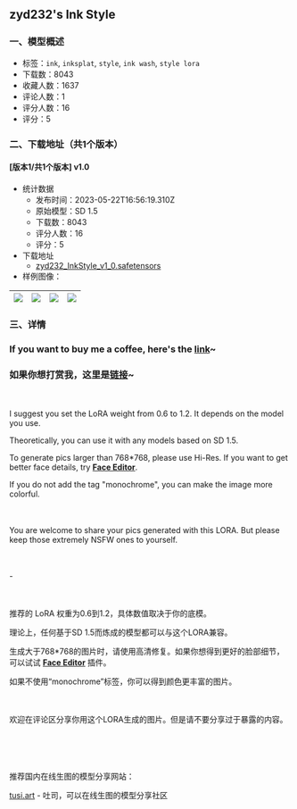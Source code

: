 ## zyd232's Ink Style
### 一、模型概述

- 标签：`ink`, `inksplat`, `style`, `ink wash`, `style lora`
- 下载数：8043
- 收藏人数：1637
- 评论人数：1
- 评分人数：16
- 评分：5

### 二、下载地址（共1个版本）

#### [版本1/共1个版本] v1.0

- 统计数据
  - 发布时间：2023-05-22T16:56:19.310Z
  - 原始模型：SD 1.5
  - 下载数：8043
  - 评分人数：16
  - 评分：5
- 下载地址
  - [zyd232_InkStyle_v1_0.safetensors](https://civitai.com/api/download/models/78018)
- 样例图像：

| <img src="https://image.civitai.com/xG1nkqKTMzGDvpLrqFT7WA/166b5364-e262-4945-92b2-ceec41321e91/width=450/874964.jpeg" /> | <img src="https://image.civitai.com/xG1nkqKTMzGDvpLrqFT7WA/6d0fbfd8-e81a-4752-be2a-9428d61cdd72/width=450/874962.jpeg" /> | <img src="https://image.civitai.com/xG1nkqKTMzGDvpLrqFT7WA/bce47afc-e84e-49c0-82ce-cdc0729d2e45/width=450/874970.jpeg" /> | <img src="https://image.civitai.com/xG1nkqKTMzGDvpLrqFT7WA/5428a374-ffbe-4095-8568-bfa0fafd0912/width=450/874971.jpeg" /> |
| ---- | ---- | ---- | ---- |


### 三、详情
<h3 id="heading-207">If you want to buy me a coffee, here's the <a target="_blank" rel="ugc" href="https://afdian.net/a/zyd232"><strong>link</strong></a>~</h3><h3 id="heading-208">如果你想打赏我，这里是<a target="_blank" rel="ugc" href="https://afdian.net/a/zyd232"><strong>链接</strong></a>~</h3><p>　</p><p>I suggest you set the LoRA weight from 0.6 to 1.2. It depends on the model you use.</p><p>Theoretically, you can use it with any models based on SD 1.5.</p><p>To generate pics larger than 768*768, please use Hi-Res. If you want to get better face details, try <a target="_blank" rel="ugc" href="https://github.com/ototadana/sd-face-editor"><strong>Face Editor</strong></a>.</p><p>If you do not add the tag "monochrome", you can make the image more colorful.</p><p>　</p><p>You are welcome to share your pics generated with this LORA. But please keep those extremely NSFW ones to yourself.</p><p>　</p><p>-</p><p>　</p><p>推荐的 LoRA 权重为0.6到1.2，具体数值取决于你的底模。</p><p>理论上，任何基于SD 1.5而炼成的模型都可以与这个LORA兼容。</p><p>生成大于768*768的图片时，请使用高清修复。如果你想得到更好的脸部细节，可以试试 <a target="_blank" rel="ugc" href="https://github.com/ototadana/sd-face-editor"><strong>Face Editor</strong></a> 插件。</p><p>如果不使用“monochrome”标签，你可以得到颜色更丰富的图片。</p><p>　</p><p>欢迎在评论区分享你用这个LORA生成的图片。但是请不要分享过于暴露的内容。</p><p>　</p><p>　</p><p>推荐国内在线生图的模型分享网站：</p><p><a target="_blank" rel="ugc" href="http://tusi.art">tusi.art</a> - 吐司，可以在线生图的模型分享社区</p><p>　</p><p>　</p>